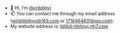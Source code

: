 - 👋 Hi, I’m [@cnbilinyj](https://github.com/cnbilinyj)
- 📫 You can contact me through my email address (wjrbilibilinyj@163.com or 1716464831@qq.com).
- My website address is: [bilibili-hhhnyj.rth7.com](bilibili-hhhnyj.rth7.com)

<!---
cnbilinyj/cnbilinyj is a ✨ special ✨ repository because its `README.md` (this file) appears on your GitHub profile.
You can click the Preview link to take a look at your changes.
--->
